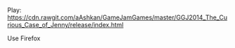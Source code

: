 Play: https://cdn.rawgit.com/aAshkan/GameJamGames/master/GGJ2014_The_Curious_Case_of_Jenny/release/index.html

Use Firefox